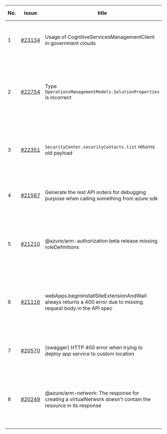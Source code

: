 | No. | issue | title | labels | assignees | bot advice | created date |
| ------ | ------ | ------ | ------ | ------ | ------ | :-----: |
|1|[#23134](https://github.com/Azure/azure-sdk-for-js/issues/23134)|Usage of CognitiveServicesManagementClient in government clouds|question, customer-reported, Mgmt, ARM, needs-team-attention|qiaozha|new comment|2022-09-07|
|2|[#22754](https://github.com/Azure/azure-sdk-for-js/issues/22754)|Type `OperationsManagementModels.SolutionProperties` is incorrect|bug, customer-reported, Mgmt, Service Attention, Operations Management, needs-team-attention|xboxeer, qiaozha||2022-07-29|
|3|[#22351](https://github.com/Azure/azure-sdk-for-js/issues/22351)|`SecurityCenter.securityContacts.list` returns old payload|question, customer-reported, Mgmt, Security, needs-team-attention, CXP Attention|qiaozha|new comment|2022-06-24|
|4|[#21587](https://github.com/Azure/azure-sdk-for-js/issues/21587)|Generate the rest API orders for debugging purpose when calling something from azure sdk|question, customer-reported, Mgmt, needs-team-attention|qiaozha|new comment|2022-04-25|
|5|[#21210](https://github.com/Azure/azure-sdk-for-js/issues/21210)|@azure/arm-authorization beta release missing roleDefinitions|question, customer-reported, Mgmt, Service Attention, Authorization, needs-team-attention|qiaozha||2022-04-05|
|6|[#21116](https://github.com/Azure/azure-sdk-for-js/issues/21116)|webApps.beginInstallSiteExtensionAndWait always returns a 400 error due to missing request body in the API spec|question, customer-reported, Mgmt, App Services, Service Attention, needs-team-attention|qiaozha|new comment|2022-03-30|
|7|[#20570](https://github.com/Azure/azure-sdk-for-js/issues/20570)|[swagger] HTTP 400 error when trying to deploy app service to custom location|Mgmt, App Services, Service Attention, needs-team-attention|MaryGao, qiaozha|new comment|2022-02-28|
|8|[#20249](https://github.com/Azure/azure-sdk-for-js/issues/20249)|@azure/arm-network: The response for creating a virtualNetwork doesn't contain the resource in its response|question, customer-reported, Mgmt, Service Attention, Network, needs-team-attention|qiaozha|new comment|2022-02-08|
